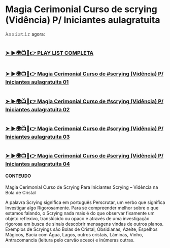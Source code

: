 #  Magia Cerimonial Curso de scrying (Vidência) P/ Iniciantes aulagratuita

𝙰𝚜𝚜𝚒𝚜𝚝𝚒𝚛 agora:

# <h3><a href="https://www.youtube.com/watch?v=Nfwoh5qxHH8&list=PLalN_lGmhQh_TeDafKrRWvHckqhM7incq">➤ ►🌍📺📱👉 PLAY LIST COMPLETA</a></h3>

# <h3><a href="https://www.youtube.com/watch?v=Nfwoh5qxHH8">➤ ►🌍📺📱👉 Magia Cerimonial Curso de #scrying (Vidência) P/ Iniciantes aulagratuita 01 </a></h3>

# <h3><a href="https://www.youtube.com/watch?v=nKW0DJjxK-Q">➤ ►🌍📺📱👉 Magia Cerimonial Curso de #scrying (Vidência) P/ Iniciantes aulagratuita 02 </a></h3>

# <h3><a href="https://www.youtube.com/watch?v=SGD9TgOK0Rc">➤ ►🌍📺📱👉 Magia Cerimonial Curso de #scrying (Vidência) P/ Iniciantes aulagratuita 03 </a></h3>

# <h3><a href="https://www.youtube.com/watch?v=MyCmyB-28Ww">➤ ►🌍📺📱👉 Magia Cerimonial Curso de #scrying (Vidência) P/ Iniciantes aulagratuita 04 </a></h3>



#### CONTEUDO ####
Magia Cerimonial Curso de Scrying Para Iniciantes 
Scrying – Vidência na Bola de Cristal


A  palavra  Scrying  significa  em  português  Perscrutar,  um  verbo  que  significa  Investigar algo  Rigorosamente.  Para  se  compreender  melhor  sobre  o  que  estamos  falando,  o Scrying  nada  mais  é  do  que  observar  fixamente  um  objeto  reflexivo,  translúcido  ou opaco e através de uma investigação rigorosa em busca de sinais descobrir mensagens vindas de outros planos. 
Exemplos de Scryings são Bolas de Cristal, Obsidianas, Azeite, Espelhos    Mágicos,    Bacia    com    Água,    Lagos,    outros    cristais,    Lâminas,    Vinho, Antracomancia (leitura  pelo carvão aceso) e  inúmeras outras. 


